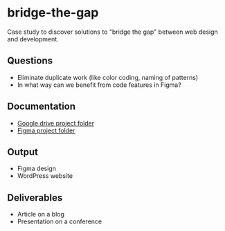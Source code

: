 # bridge-the-gap

Case study to discover solutions to "bridge the gap" between web design and development.

## Questions
- Eliminate duplicate work (like color coding, naming of patterns)
- In what way can we benefit from code features in Figma?

## Documentation
- [Google drive project folder](https://drive.google.com/drive/folders/1YERkqEV9U4Cf5zbs3kywpHjcOn6CTrTB?usp=sharing)
- [Figma project folder](https://www.figma.com/files/project/40542123/Bridge-the-gap?fuid=680142208416850369)

## Output
- Figma design
- WordPress website

## Deliverables
- Article on a blog
- Presentation on a conference